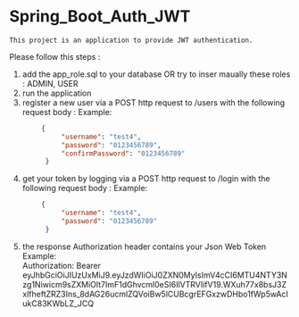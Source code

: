 # Spring_Boot_Auth_JWT
    This project is an application to provide JWT authentication.
Please follow this steps :
1. add the app_role.sql to your database OR try to inser maually these roles : ADMIN, USER
2. run the application
3. register a new user via a POST http request to /users with the following request body :
 Example: 
 ```json
         {
	          "username": "test4",
	          "password": "0123456789",
	          "confirmPassword": "0123456789"
          }
 ```
 4. get your token by logging via a POST http request to /login with the following request body :
 Example: 
 ```json
         {
	          "username": "test4",
	          "password": "0123456789"
          }
 ```
 5. the response Authorization header contains your Json Web Token
 Example:
    <div>Authorization:  Bearer eyJhbGciOiJIUzUxMiJ9.eyJzdWIiOiJ0ZXN0MyIsImV4cCI6MTU4NTY3Nzg1Niwicm9sZXMiOlt7ImF1dGhvcml0eSI6IlVTRVIifV19.WXuh77x8bsJ3ZxlfheftZRZ3Ins_8dAG26ucmlZQVoiBw5lCUBcgrEFGxzwDHbo1fWp5wAcIukC83KWbLZ_JCQ</div>
